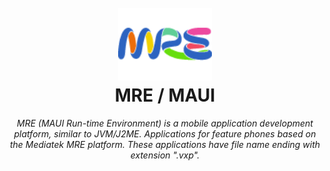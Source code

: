 <h1 align="center">
  <br>
  <a href="#"><img src="MRE.png" alt="MRE" width="150"></a>
  <br>
  MRE / MAUI
  <br>
</h1>
<i><h6 align="center">MRE (MAUI Run-time Environment) is a mobile application development platform, similar to JVM/J2ME. Applications for feature phones based on the Mediatek MRE platform. These applications have file name ending with extension ".vxp".</h6>
